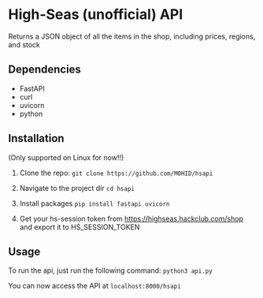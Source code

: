 # High-Seas (unofficial) API

Returns a JSON object of all the items in the shop, including prices, regions, and stock

## Dependencies
- FastAPI
- curl
- uvicorn
- python

## Installation
(Only supported on Linux for now!!)

1. Clone the repo:
```git clone https://github.com/M0HID/hsapi```

2. Navigate to the project dir
```cd hsapi```

3. Install packages
```pip install fastapi uvicorn```

4. Get your hs-session token from https://highseas.hackclub.com/shop and export it to HS_SESSION_TOKEN

## Usage
To run the api, just run the following command:
```python3 api.py```

You can now access the API at `localhost:8000/hsapi`